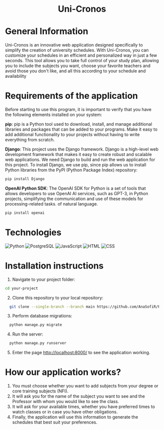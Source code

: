 <h1 align="center">Uni-Cronos</h1>

# General Information
Uni-Cronos is an innovative web application designed specifically to simplify the creation of university schedules. With Uni-Cronos, you can customize your schedules in an efficient and personalized way in just a few seconds. This tool allows you to take full control of your study plan, allowing you to include the subjects you want, choose your favorite teachers and avoid those you don't like, and all this according to your schedule and availability

# Requirements of the application
Before starting to use this program, it is important to verify that you have the following elements installed on your system:

**pip**: pip is a Python tool used to download, install, and manage additional libraries and packages that can be added to your programs. Make it easy to add additional functionality to your projects without having to write everything from scratch.

**Django**: This project uses the Django framework. Django is a high-level web development framework that makes it easy to create robust and scalable web applications. We need Django to build and run the web application for this project. To install Django, we use pip, since pip allows us to install Python libraries from the PyPI (Python Package Index) repository:

 ```bash
 pip install Django
 ```

**OpenAI Python SDK**: The OpenAI SDK for Python is a set of tools that allows developers to use OpenAI AI services, such as GPT-3, in Python projects, simplifying the communication and use of these models for processing-related tasks. of natural language.

 ```bash
pip install openai
 ```
# Technologies
![Python](https://img.shields.io/badge/-Typescript-333333?style=flat&logo=python)
![PostgreSQL](https://img.shields.io/badge/-Typescript-333333?style=flat&logo=postgresql)
![JavaScript](https://img.shields.io/badge/-JavaScript-333333?style=flat&logo=javascript)
![HTML](https://img.shields.io/badge/-HTML5-333333?style=flat&logo=HTML5)
![CSS](https://img.shields.io/badge/-CSS-333333?style=flat&logo=CSS3&logoColor=1572B6)

# Installation instructions

1. Navigate to your project folder:
  ```bash
cd your-project
  ```

2. Clone this repository to your local repository:
  ```bash
    git clone --single-branch --branch main https://github.com/AnaSofiR/Project-Uni-Cronos.git
  ```

3. Perform database migrations:
  ```bash
    python manage.py migrate
  ```

4. Run the server:
  ```bash
    python manage.py runserver
  ```

5. Enter the page [http://localhost:8000/](http://localhost:8000/) to see the application working.


# How our application works?
1. You must choose whether you want to add subjects from your degree or core training subjects (NFI).
2. It will ask you for the name of the subject you want to see and the Professor with whom you would like to see the class.
3. It will ask for your available times, whether you have preferred times to watch classes or in case you have other obligations.
4. Finally, the application will use this information to generate the schedules that best suit your preferences.
  

